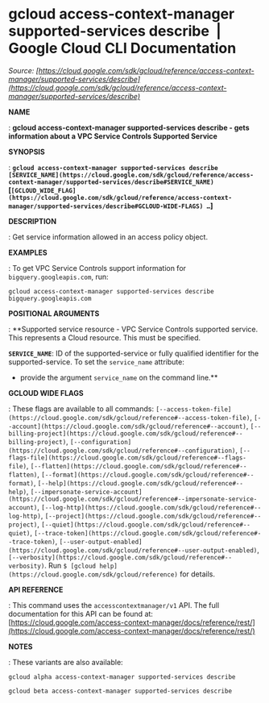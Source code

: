 # gcloud access-context-manager supported-services describe  |  Google Cloud CLI Documentation

*Source: [https://cloud.google.com/sdk/gcloud/reference/access-context-manager/supported-services/describe](https://cloud.google.com/sdk/gcloud/reference/access-context-manager/supported-services/describe)*

**NAME**

: **gcloud access-context-manager supported-services describe - gets information about a VPC Service Controls Supported Service**

**SYNOPSIS**

: **`gcloud access-context-manager supported-services describe` `[SERVICE_NAME](https://cloud.google.com/sdk/gcloud/reference/access-context-manager/supported-services/describe#SERVICE_NAME)` [`[GCLOUD_WIDE_FLAG](https://cloud.google.com/sdk/gcloud/reference/access-context-manager/supported-services/describe#GCLOUD-WIDE-FLAGS) …`]**

**DESCRIPTION**

: Get service information allowed in an access policy object.

**EXAMPLES**

: To get VPC Service Controls support information for
`bigquery.googleapis.com`, run:

```
gcloud access-context-manager supported-services describe bigquery.googleapis.com
```

**POSITIONAL ARGUMENTS**

: **Supported service resource - VPC Service Controls supported service. This
represents a Cloud resource.
This must be specified.

**`SERVICE_NAME`**:
ID of the supported-service or fully qualified identifier for the
supported-service.
To set the `service_name` attribute:

- provide the argument `service_name` on the command line.**

**GCLOUD WIDE FLAGS**

: These flags are available to all commands: `[--access-token-file](https://cloud.google.com/sdk/gcloud/reference#--access-token-file)`,
`[--account](https://cloud.google.com/sdk/gcloud/reference#--account)`, `[--billing-project](https://cloud.google.com/sdk/gcloud/reference#--billing-project)`,
`[--configuration](https://cloud.google.com/sdk/gcloud/reference#--configuration)`,
`[--flags-file](https://cloud.google.com/sdk/gcloud/reference#--flags-file)`,
`[--flatten](https://cloud.google.com/sdk/gcloud/reference#--flatten)`, `[--format](https://cloud.google.com/sdk/gcloud/reference#--format)`, `[--help](https://cloud.google.com/sdk/gcloud/reference#--help)`, `[--impersonate-service-account](https://cloud.google.com/sdk/gcloud/reference#--impersonate-service-account)`,
`[--log-http](https://cloud.google.com/sdk/gcloud/reference#--log-http)`,
`[--project](https://cloud.google.com/sdk/gcloud/reference#--project)`, `[--quiet](https://cloud.google.com/sdk/gcloud/reference#--quiet)`, `[--trace-token](https://cloud.google.com/sdk/gcloud/reference#--trace-token)`, `[--user-output-enabled](https://cloud.google.com/sdk/gcloud/reference#--user-output-enabled)`,
`[--verbosity](https://cloud.google.com/sdk/gcloud/reference#--verbosity)`.
Run `$ [gcloud help](https://cloud.google.com/sdk/gcloud/reference)` for details.

**API REFERENCE**

: This command uses the `accesscontextmanager/v1` API. The full
documentation for this API can be found at: [https://cloud.google.com/access-context-manager/docs/reference/rest/](https://cloud.google.com/access-context-manager/docs/reference/rest/)

**NOTES**

: These variants are also available:

```
gcloud alpha access-context-manager supported-services describe
```

```
gcloud beta access-context-manager supported-services describe
```